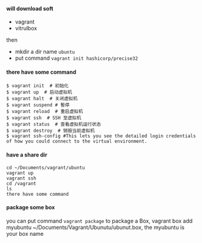 #### will download soft

- vagrant
- vitrulbox

then

- mkdir a dir name `ubuntu`
- put command `vagrant init hashicorp/precise32`


#### there have some command
```
$ vagrant init  # 初始化
$ vagrant up  # 启动虚拟机
$ vagrant halt  # 关闭虚拟机
$ vagrant suspend # 暫停
$ vagrant reload  # 重启虚拟机
$ vagrant ssh  # SSH 至虚拟机
$ vagrant status  # 查看虚拟机运行状态
$ vagrant destroy  # 销毁当前虚拟机
$ vagrant ssh-config #This lets you see the detailed login credentials of how you could connect to the virtual environment.
```

#### have a share dir
```
cd ~/Documents/vagrant/ubuntu
vagrant up
vagrant ssh
cd /vagrant
ls
there have some command
```


#### package some box
you can put command `vagrant package` to package a Box, vagrant box add myubuntu ~/Documents/Vagrant/Ubunutu/ubunut.box, the myubuntu is your box name 

